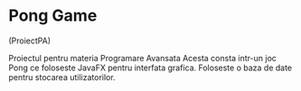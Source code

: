 # Pong Game
(ProiectPA)

Proiectul pentru materia Programare Avansata
Acesta consta intr-un joc Pong ce foloseste JavaFX pentru interfata grafica.
Foloseste o baza de date pentru stocarea utilizatorilor.

